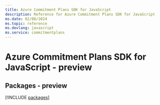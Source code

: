 ```yaml
---
title: Azure Commitment Plans SDK for JavaScript
description: Reference for Azure Commitment Plans SDK for JavaScript
ms.date: 02/08/2024
ms.topic: reference
ms.devlang: javascript
ms.service: commitmentplans
---
```

# Azure Commitment Plans SDK for JavaScript - preview
## Packages - preview
[!INCLUDE [packages](commitment-plans-index.md)]